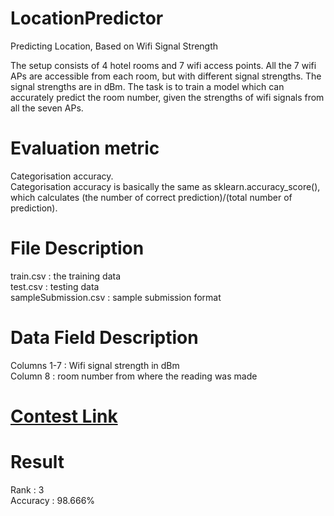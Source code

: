 # LocationPredictor
Predicting Location, Based on Wifi Signal Strength

The setup consists of 4 hotel rooms and 7 wifi access points. All the 7 wifi APs are accessible from each room, but with different signal strengths. The signal strengths are in dBm. The task is to train a model which can accurately predict the room number, given the strengths of wifi signals from all the seven APs.

# Evaluation metric
Categorisation accuracy.<br>
Categorisation accuracy is basically the same as sklearn.accuracy_score(), which calculates (the number of correct prediction)/(total number of prediction).

# File Description
train.csv : the training data<br>
test.csv : testing data<br>
sampleSubmission.csv : sample submission format<br>

# Data Field Description
Columns 1-7 : Wifi signal strength in dBm<br>
Column 8 : room number from where the reading was made

# [Contest Link](https://www.kaggle.com/c/logicalrhythm18-wifi/)

# Result
Rank : 3<br>
Accuracy : 98.666%
